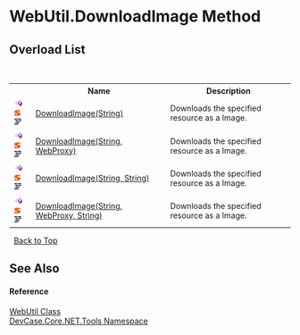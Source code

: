# WebUtil.DownloadImage Method 
 


## Overload List
&nbsp;<table><tr><th></th><th>Name</th><th>Description</th></tr><tr><td>![Public method](media/pubmethod.gif "Public method")![Static member](media/static.gif "Static member")![Code example](media/CodeExample.png "Code example")</td><td><a href="M_DevCase_Core_NET_Tools_WebUtil_DownloadImage">DownloadImage(String)</a></td><td>
Downloads the specified resource as a Image.</td></tr><tr><td>![Public method](media/pubmethod.gif "Public method")![Static member](media/static.gif "Static member")![Code example](media/CodeExample.png "Code example")</td><td><a href="M_DevCase_Core_NET_Tools_WebUtil_DownloadImage_1">DownloadImage(String, WebProxy)</a></td><td>
Downloads the specified resource as a Image.</td></tr><tr><td>![Public method](media/pubmethod.gif "Public method")![Static member](media/static.gif "Static member")![Code example](media/CodeExample.png "Code example")</td><td><a href="M_DevCase_Core_NET_Tools_WebUtil_DownloadImage_3">DownloadImage(String, String)</a></td><td>
Downloads the specified resource as a Image.</td></tr><tr><td>![Public method](media/pubmethod.gif "Public method")![Static member](media/static.gif "Static member")![Code example](media/CodeExample.png "Code example")</td><td><a href="M_DevCase_Core_NET_Tools_WebUtil_DownloadImage_2">DownloadImage(String, WebProxy, String)</a></td><td>
Downloads the specified resource as a Image.</td></tr></table>&nbsp;
<a href="#webutil.downloadimage-method">Back to Top</a>

## See Also


#### Reference
<a href="T_DevCase_Core_NET_Tools_WebUtil">WebUtil Class</a><br /><a href="N_DevCase_Core_NET_Tools">DevCase.Core.NET.Tools Namespace</a><br />